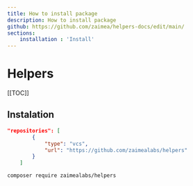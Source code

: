 ```yaml
---
title: How to install package
description: How to install package
github: https://github.com/zaimea/helpers-docs/edit/main/
sections: 
    installation : 'Install'
---
```


# Helpers

[[TOC]]

## Instalation

```json
"repositories": [
        {
            "type": "vcs",
            "url": "https://github.com/zaimealabs/helpers"
        }
    ]
```

```bash
composer require zaimealabs/helpers
```
